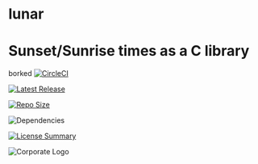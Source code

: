 # lunar
Sunset/Sunrise times as a C library
==========
borked
[![CircleCI](https://img.shields.io/circleci/build/github/InnovAnon-Inc/lunar/?color=%23FF1100&logo=InnovAnon%2C%20Inc.&logoColor=%23FF1133&style=plastic)](https://circleci.com/gh/InnovAnon-Inc/lunar/)

[![Latest Release](https://img.shields.io/github/commits-since/InnovAnon-Inc/lunar//latest?color=%23FF1100&include_prereleases&logo=InnovAnon%2C%20Inc.&logoColor=%23FF1133&style=plastic)](https://github.com/InnovAnon-Inc/lunar//releases/latest)

[![Repo Size](https://img.shields.io/github/repo-size/InnovAnon-Inc/lunar/?color=%23FF1100&logo=InnovAnon%2C%20Inc.&logoColor=%23FF1133&style=plastic)](https://github.com/InnovAnon-Inc/lunar/)

![Dependencies](https://img.shields.io/librariesio/github/InnovAnon-Inc/lunar/?color=%23FF1100&style=plastic)

[![License Summary](https://img.shields.io/github/license/InnovAnon-Inc/lunar/?color=%23FF1100&label=Free%20Code%20for%20a%20Free%20World%21&logo=InnovAnon%2C%20Inc.&logoColor=%23FF1133&style=plastic)](https://tldrlegal.com/license/unlicense#summary)

![Corporate Logo](https://i.imgur.com/UD8y4Is.gif)

